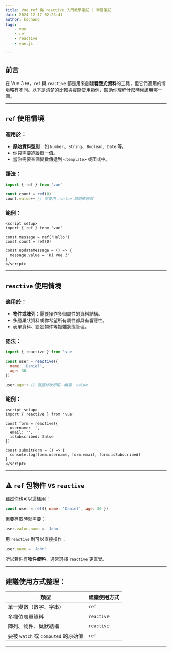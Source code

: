 ```yaml
---
title: Vue ref 與 reactive 入門教學筆記 | 學習筆記
date: 2024-12-17 02:23:41
author: kdchang
tags: 
    - vue
    - ref
    - reactive
    - vue.js

---
```


## 前言
在 Vue 3 中，`ref` 與 `reactive` 都是用來創建**響應式資料**的工具，但它們適用的情境略有不同。以下是清楚的比較與實際使用範例，幫助你理解什麼時候該用哪一個。

---

## `ref` 使用情境

### 適用於：
- **原始資料型別**：如 `Number`、`String`、`Boolean`、`Date` 等。
- 你只需要追蹤單一值。
- 當你需要某個變數傳遞到 `<template>` 或函式中。

### 語法：
```js
import { ref } from 'vue'

const count = ref(0)
count.value++ // 需要用 .value 訪問或修改
```

### 範例：
```vue
<script setup>
import { ref } from 'vue'

const message = ref('Hello')
const count = ref(0)

const updateMessage = () => {
  message.value = 'Hi Vue 3'
}
</script>
```

---

## `reactive` 使用情境

### 適用於：
- **物件或陣列**：需要操作多個屬性的資料結構。
- 多層巢狀資料或你希望所有屬性都具有響應性。
- 表單資料、設定物件等複雜狀態管理。

### 語法：
```js
import { reactive } from 'vue'

const user = reactive({
  name: 'Daniel',
  age: 30
})

user.age++ // 直接修改即可，無需 .value
```

### 範例：
```vue
<script setup>
import { reactive } from 'vue'

const form = reactive({
  username: '',
  email: '',
  isSubscribed: false
})

const submitForm = () => {
  console.log(form.username, form.email, form.isSubscribed)
}
</script>
```

---

## ⚠️ `ref` 包物件 vs `reactive`

雖然你也可以這樣用：

```js
const user = ref({ name: 'Daniel', age: 30 })
```

但要存取時就需要：

```js
user.value.name = 'John'
```

用 `reactive` 則可以直接操作：

```js
user.name = 'John'
```

所以若你有**物件資料**，通常選擇 `reactive` 更直覺。

---

## 建議使用方式整理：

| 類型             | 建議使用方式 |
|------------------|---------------|
| 單一變數（數字、字串） | `ref`         |
| 多欄位表單資料     | `reactive`    |
| 陣列、物件、巢狀結構 | `reactive`    |
| 要被 `watch` 或 `computed` 的原始值 | `ref`         |

---
